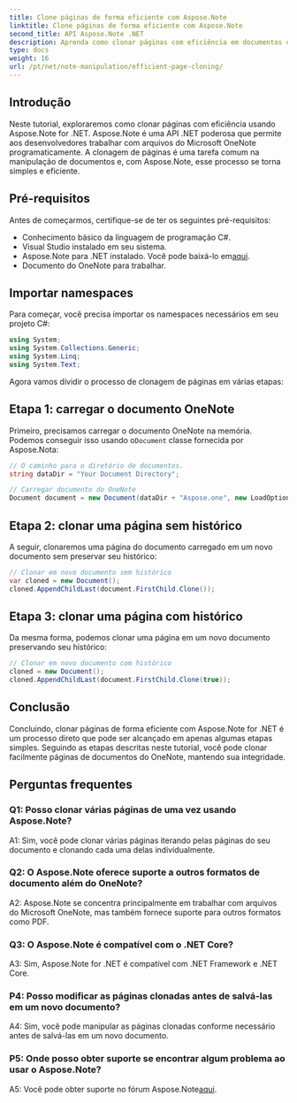 ```yaml
---
title: Clone páginas de forma eficiente com Aspose.Note
linktitle: Clone páginas de forma eficiente com Aspose.Note
second_title: API Aspose.Note .NET
description: Aprenda como clonar páginas com eficiência em documentos do OneNote usando Aspose.Note for .NET. Siga nosso tutorial passo a passo para fácil implementação.
type: docs
weight: 16
url: /pt/net/note-manipulation/efficient-page-cloning/
---
```

## Introdução

Neste tutorial, exploraremos como clonar páginas com eficiência usando Aspose.Note for .NET. Aspose.Note é uma API .NET poderosa que permite aos desenvolvedores trabalhar com arquivos do Microsoft OneNote programaticamente. A clonagem de páginas é uma tarefa comum na manipulação de documentos e, com Aspose.Note, esse processo se torna simples e eficiente.

## Pré-requisitos

Antes de começarmos, certifique-se de ter os seguintes pré-requisitos:

- Conhecimento básico da linguagem de programação C#.
- Visual Studio instalado em seu sistema.
-  Aspose.Note para .NET instalado. Você pode baixá-lo em[aqui](https://releases.aspose.com/note/net/).
- Documento do OneNote para trabalhar.

## Importar namespaces

Para começar, você precisa importar os namespaces necessários em seu projeto C#:

```csharp
using System;
using System.Collections.Generic;
using System.Linq;
using System.Text;
```

Agora vamos dividir o processo de clonagem de páginas em várias etapas:

## Etapa 1: carregar o documento OneNote

Primeiro, precisamos carregar o documento OneNote na memória. Podemos conseguir isso usando o`Document` classe fornecida por Aspose.Nota:

```csharp
// O caminho para o diretório de documentos.
string dataDir = "Your Document Directory";

// Carregar documento do OneNote
Document document = new Document(dataDir + "Aspose.one", new LoadOptions { LoadHistory = true });
```

## Etapa 2: clonar uma página sem histórico

A seguir, clonaremos uma página do documento carregado em um novo documento sem preservar seu histórico:

```csharp
// Clonar em novo documento sem histórico
var cloned = new Document();
cloned.AppendChildLast(document.FirstChild.Clone());
```

## Etapa 3: clonar uma página com histórico

Da mesma forma, podemos clonar uma página em um novo documento preservando seu histórico:

```csharp
// Clonar em novo documento com histórico
cloned = new Document();
cloned.AppendChildLast(document.FirstChild.Clone(true));
```

## Conclusão

Concluindo, clonar páginas de forma eficiente com Aspose.Note for .NET é um processo direto que pode ser alcançado em apenas algumas etapas simples. Seguindo as etapas descritas neste tutorial, você pode clonar facilmente páginas de documentos do OneNote, mantendo sua integridade.

## Perguntas frequentes

### Q1: Posso clonar várias páginas de uma vez usando Aspose.Note?

A1: Sim, você pode clonar várias páginas iterando pelas páginas do seu documento e clonando cada uma delas individualmente.

### Q2: O Aspose.Note oferece suporte a outros formatos de documento além do OneNote?

A2: Aspose.Note se concentra principalmente em trabalhar com arquivos do Microsoft OneNote, mas também fornece suporte para outros formatos como PDF.

### Q3: O Aspose.Note é compatível com o .NET Core?

A3: Sim, Aspose.Note for .NET é compatível com .NET Framework e .NET Core.

### P4: Posso modificar as páginas clonadas antes de salvá-las em um novo documento?

A4: Sim, você pode manipular as páginas clonadas conforme necessário antes de salvá-las em um novo documento.

### P5: Onde posso obter suporte se encontrar algum problema ao usar o Aspose.Note?

 A5: Você pode obter suporte no fórum Aspose.Note[aqui](https://forum.aspose.com/c/note/28).